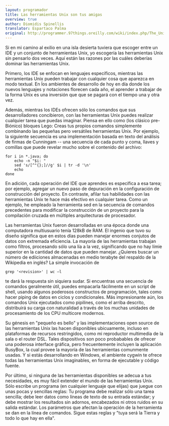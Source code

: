```yaml
---
layout: programador
title: Las herramientas Unix son tus amigas
overview: true
author: Diomidis Spinellis
translator: Espartaco Palma
original: http://programmer.97things.oreilly.com/wiki/index.php/The_Unix_Tools_Are_Your_Friends
---
```


Si en mi camino al exilio en una isla desierta tuviera que escoger entre un IDE y un conjunto de herramientas Unix, yo escogería las herramientas Unix sin pensarlo dos veces. Aquí están las razones por las cuáles deberías dominar las herramientas Unix.

Primero, los IDE se enfocan en lenguajes específicos, mientras las herramientas Unix pueden trabajar con cualquier cosa que aparezca en modo textual. En ĺos ambientes de desarrollo de hoy en día donde los nuevos lenguajes y notaciones florecen cada año, el aprender a trabajar de la forma Unix es una inversión que que se pagará con el tiempo una y otra vez.


Además, mientras los IDEs ofrecen sólo los comandos que sus desarrolladores concibieron, con las herramientas Unix puedes realizar cualquier tarea que puedas imaginar. Piensa en ello como (los clásico pre-Biónico) bloques Lego: Creas tus propios comandos simplemente combinando las pequeñas pero versátiles herramientas Unix. Por ejemplo, la siguiente secuencia es una implementación basada en texto del análisis de firmas de Cunningam -- una secuencia de cada punto y coma, llaves y comillas que puede revelar mucho sobre el contenido del archivo:

    for i in *.java; do
        echo -n "$i: "
        sed 's/[^"{};]//g' $i | tr -d '\n'
        echo
    done

En adición, cada operación del IDE que aprendes es específica a esa tarea; por ejemplo, agregar un nuevo paso de depuración en la configuración de construcción del proyecto. En contraste, afilar tus habilidades con las herramientas Unix te hace más efectivo en cualquier tarea. Como un ejemplo, he empleado la herramienta sed en la secuencia de comandos precedentes para modificar la construcción de un proyecto para la compilación cruzada en múltiples arquitecturas de procesador.

Las herramientas Unix fueron desarrolladas en una época donde una computadora multiusuario tenía 128kB de RAM. El ingenio que tuvo su diseño significa que en estos días pueden manejar enormes conjutos de datos con extremada eficiencia. La mayoría de las herramientas trabajan como filtros, procesando sólo una lía a la vez, significando que no hay límie superior en la cantidad de datos que pueden manejar. ¿Quieres buscar un número de ediiciones almacenadas en medio terabyte del respaldo de la Wikipedia en inglés? La simple invocación de

    grep '<revision>' | wc –l

te dará la respuesta sin siquiera sudar. Si encuentras una secuencia de comandos geralmente útil, puedes empacarla fácilmente en un script de shell, usando algunos poderosos constructos de programación, tales como hacer piping de datos en ciclos y condicionales. Más impresionante aún, los comandos Unix ejecutados como pipilines, como el arriba descrito, distribuirá su carga con naturalidad a través de los muchas unidades de procesamiento de los CPU multicore modernos.

Su génesis en "pequeño es bello" y las implementaciones open source de las herramientas Unix las hacen disponibles ubicuamente, incluso en plataformas de recursos restringidos, como mi reproductor multimedia de la sala o el router DSL. Tales dispositivos son poco probabables de ofrecer una poderosa interface gráfica, pero frecuentemente incluyen la aplicación BusyBox, la cual provee la mayoría de las herramientas comunmente usadas. Y si estás desarrollando en Windows, el ambiente cygwin te ofrece todas las herramientas Unix imaginables, en forma de ejecutable y código fuente.

Por último, si ninguna de las herramientas disponibles se adecua a tus necesidades, es muy fácil extender el mundo de las herramientas Unix. Sólo escribe un programa (en cualquier lenguaje que elijas)  que juegue con unas pocas y sencillas reglas: Tu programa debe realizar sólo una tarea sencilla; debe leer datos como líneas de texto de su entrada estándar; y debe mostrar los resultados sin adornos, encabezados ni otros ruidos en su salida estándar. Los parámetros que afectan la operación de la herramienta se dan en la línea de comandos. Sigue estas reglas y "tuya será la Tierra y todo lo que hay en ella".

